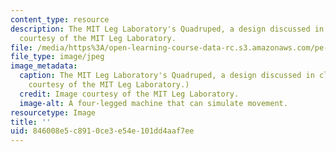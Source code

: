 ```yaml
---
content_type: resource
description: The MIT Leg Laboratory's Quadruped, a design discussed in class. Image
  courtesy of the MIT Leg Laboratory.
file: /media/https%3A/open-learning-course-data-rc.s3.amazonaws.com/pe-920-pe-for-me-spring-2005/846008e5c8910ce3e54e101dd4aaf7ee_pe-920s05-th.jpg
file_type: image/jpeg
image_metadata:
  caption: The MIT Leg Laboratory's Quadruped, a design discussed in class. (Image
    courtesy of the MIT Leg Laboratory.)
  credit: Image courtesy of the MIT Leg Laboratory.
  image-alt: A four-legged machine that can simulate movement.
resourcetype: Image
title: ''
uid: 846008e5-c891-0ce3-e54e-101dd4aaf7ee
---
```

